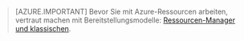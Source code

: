 > [AZURE.IMPORTANT] Bevor Sie mit Azure-Ressourcen arbeiten, vertraut machen mit Bereitstellungsmodelle: [Ressourcen-Manager und klassischen](../resource-manager-deployment-model.md).

